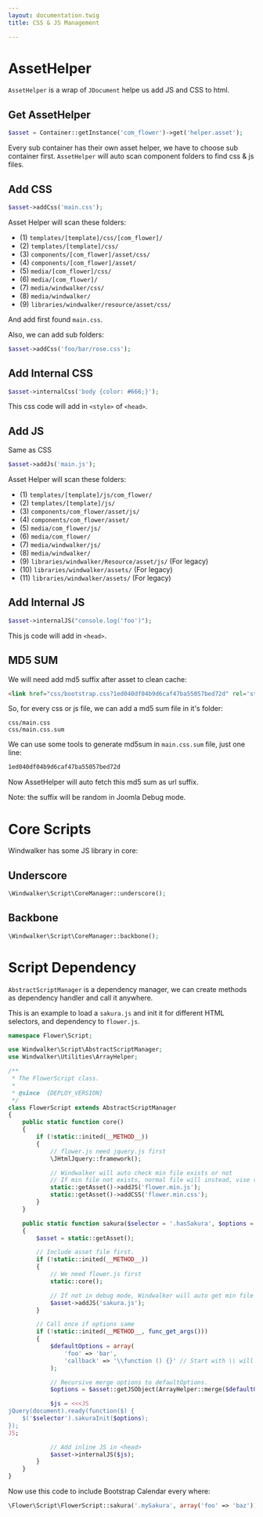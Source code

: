 ```yaml
---
layout: documentation.twig
title: CSS & JS Management

---
```


# AssetHelper

`AssetHelper` is a wrap of `JDocument` helpe us add JS and CSS to html.

## Get AssetHelper

``` php
$asset = Container::getInstance('com_flower')->get('helper.asset');
```

Every sub container has their own asset helper, we have to choose sub container first.
 `AssetHelper` will auto scan component folders to find css & js files.

## Add CSS

``` php
$asset->addCss('main.css');
```

Asset Helper will scan these folders:

- (1) `templates/[template]/css/[com_flower]/`
- (2) `templates/[template]/css/`
- (3) `components/[com_flower]/asset/css/`
- (4) `components/[com_flower]/asset/`
- (5) `media/[com_flower]/css/`
- (6) `media/[com_flower]/`
- (7) `media/windwalker/css/`
- (8) `media/windwalker/`
- (9) `libraries/windwalker/resource/asset/css/`

And add first found `main.css`.

Also, we can add sub folders:

``` php
$asset->addCss('foo/bar/rose.css');
```

## Add Internal CSS

``` php
$asset->internalCss('body {color: #666;}');
```

This css code will add in `<style>` of `<head>`.

## Add JS

Same as CSS

``` php
$asset->addJs('main.js');
```

Asset Helper will scan these folders:

- (1) `templates/[template]/js/com_flower/`
- (2) `templates/[template]/js/`
- (3) `components/com_flower/asset/js/`
- (4) `components/com_flower/asset/`
- (5) `media/com_flower/js/`
- (6) `media/com_flower/`
- (7) `media/windwalker/js/`
- (8) `media/windwalker/`
- (9) `libraries/windwalker/Resource/asset/js/` (For legacy)
- (10) `libraries/windwalker/assets/` (For legacy)
- (11) `libraries/windwalker/assets/` (For legacy)

## Add Internal JS

``` php
$asset->internalJS("console.log('foo')");
```

This js code will add in `<head>`.

## MD5 SUM

We will need add md5 suffix after asset to clean cache:

``` html
<link href="css/bootstrap.css?1ed040df04b9d6caf47ba55057bed72d" rel='stylesheet' type='text/css'>
```

So, for every css or js file, we can add a md5 sum file in it's folder:

```
css/main.css
css/main.css.sum
```

We can use some tools to generate md5sum in `main.css.sum` file, just one line:

``` html
1ed040df04b9d6caf47ba55057bed72d
```

Now AssetHelper will auto fetch this md5 sum as url suffix.

Note: the suffix will be random in Joomla Debug mode.

# Core Scripts

Windwalker has some JS library in core:

## Underscore

``` php
\Windwalker\Script\CoreManager::underscore();
```

## Backbone

``` php
\Windwalker\Script\CoreManager::backbone();
```

# Script Dependency

`AbstractScriptManager` is a dependency manager, we can create methods as dependency handler and call it anywhere.

This is an example to load a `sakura.js` and init it for different HTML selectors, and dependency to `flower.js`.

``` php
namespace Flower\Script;

use Windwalker\Script\AbstractScriptManager;
use Windwalker\Utilities\ArrayHelper;

/**
 * The FlowerScript class.
 *
 * @since  {DEPLOY_VERSION}
 */
class FlowerScript extends AbstractScriptManager
{
	public static function core()
	{
		if (!static::inited(__METHOD__))
		{
			// flower.js need jquery.js first
			\JHtmlJquery::framework();

			// Windwalker will auto check min file exists or not
			// If min file not exists, normal file will instead, vise versa.
			static::getAsset()->addJS('flower.min.js');
			static::getAsset()->addCSS('flower.min.css');
		}
	}

	public static function sakura($selector = '.hasSakura', $options = array())
	{
		$asset = static::getAsset();

		// Include asset file first.
		if (!static::inited(__METHOD__))
		{
			// We need flower.js first
			static::core();

			// If not in debug mode, Windwalker will auto get min file instead.
			$asset->addJS('sakura.js');
		}

		// Call once if options same
		if (!static::inited(__METHOD__, func_get_args()))
		{
			$defaultOptions = array(
				'foo' => 'bar',
				'callback' => '\\function () {}' // Start with \\ will be real JS function
			);

			// Recursive merge options to defaultOptions.
			$options = $asset::getJSObject(ArrayHelper::merge($defaultOptions, $options));

			$js = <<<JS
jQuery(document).ready(function($) {
    $('$selector').sakuraInit($options);
});
JS;

			// Add inline JS in <head>
			$asset->internalJS($js);
		}
	}
}
```

Now use this code to include Bootstrap Calendar every where:

``` php
\Flower\Script\FlowerScript::sakura('.mySakura', array('foo' => 'baz'));
```

